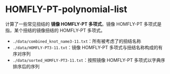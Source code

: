 # HOMFLY-PT-polynomial-list
计算了一些常见扭结的 **镜像 HOMFLY-PT 多项式**。镜像 HOMFLY-PT 多项式是指，某个扭结的镜像扭结的 HOMFLY-PT 多项式。

- `./data/combined_knot_name3-11.txt`：所有被考虑了的扭结名称
- `./data/HOMFLY-PT3-11.txt`：镜像 HOMFLY-PT 多项式与扭结名称构成的有序对序列
- `./data/sorted_HOMFLY-PT3-11.txt`：按照镜像 HOMFLY-PT 多项式以字典序排序后的序列

